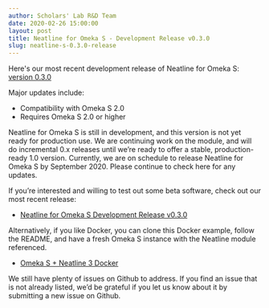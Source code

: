 ```yaml
---
author: Scholars' Lab R&D Team
date: 2020-02-26 15:00:00
layout: post
title: Neatline for Omeka S - Development Release v0.3.0
slug: neatline-s-0.3.0-release
---
```


Here's our most recent development release of Neatline for Omeka S: [version 0.3.0](https://github.com/scholarslab/neatline-omeka-s/releases/tag/v0.3.0)

Major updates include:
- Compatibility with Omeka S 2.0
- Requires Omeka S 2.0 or higher

Neatline for Omeka S is still in development, and this version is not yet ready for production use. We are continuing work on the module, and will do incremental 0.x releases until we’re ready to offer a stable, production-ready 1.0 version. Currently, we are on schedule to release Neatline for Omeka S by September 2020. Please continue to check here for any updates. 

If you’re interested and willing to test out some beta software, check out our most recent release:

- [Neatline for Omeka S Development Release v0.3.0](https://github.com/scholarslab/neatline-omeka-s/releases/tag/v0.3.0)

Alternatively, if you like Docker, you can clone this Docker example, follow the README, and have a fresh Omeka S instance with the Neatline module referenced.

- [Omeka S + Neatline 3 Docker](https://github.com/scholarslab/neatline-omeka-s-docker)

We still have plenty of issues on Github to address. If you find an issue that is not already listed, we’d be grateful if you let us know about it by submitting a new issue on Github.